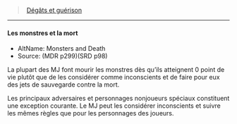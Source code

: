 ﻿---
!GenericItem
Id: damage_healing_hd.md#les-monstres-et-la-mort
ParentLink: damage_healing_hd.md#dégâts-et-guérison-
Name: Les monstres et la mort
ParentName: 'Dégâts et guérison '
NameLevel: 4
AltName: Monsters and Death
Source: (MDR p299)(SRD p98)
Attributes:
  Name: Les monstres et la mort
  Markdown: >+
    #### <!--Name-->Les monstres et la mort<!--/Name-->


    - AltName: <!--AltName-->Monsters and Death<!--/AltName-->

    - Source: <!--Source-->(MDR p299)(SRD p98)<!--/Source-->


    La plupart des MJ font mourir les monstres dès qu’ils atteignent 0 point de vie plutôt que de les considérer comme inconscients et de faire pour eux des jets de sauvegarde contre la mort.


    Les principaux adversaires et personnages nonjoueurs spéciaux constituent une exception courante. Le MJ peut les considérer inconscients et suivre les mêmes règles que pour les personnages des joueurs.

  AltName: Monsters and Death
  Source: (MDR p299)(SRD p98)
AttributesDictionary: >+
  Name: Les monstres et la mort

  Markdown: >+

    #### <!--Name-->Les monstres et la mort<!--/Name-->





    - AltName: <!--AltName-->Monsters and Death<!--/AltName-->



    - Source: <!--Source-->(MDR p299)(SRD p98)<!--/Source-->





    La plupart des MJ font mourir les monstres dès qu’ils atteignent 0 point de vie plutôt que de les considérer comme inconscients et de faire pour eux des jets de sauvegarde contre la mort.





    Les principaux adversaires et personnages nonjoueurs spéciaux constituent une exception courante. Le MJ peut les considérer inconscients et suivre les mêmes règles que pour les personnages des joueurs.



  AltName: Monsters and Death

  Source: (MDR p299)(SRD p98)

---
> [Dégâts et guérison ](hd_damage_healing.md)

---

#### Les monstres et la mort

- AltName: Monsters and Death
- Source: (MDR p299)(SRD p98)

La plupart des MJ font mourir les monstres dès qu’ils atteignent 0 point de vie plutôt que de les considérer comme inconscients et de faire pour eux des jets de sauvegarde contre la mort.

Les principaux adversaires et personnages nonjoueurs spéciaux constituent une exception courante. Le MJ peut les considérer inconscients et suivre les mêmes règles que pour les personnages des joueurs.

